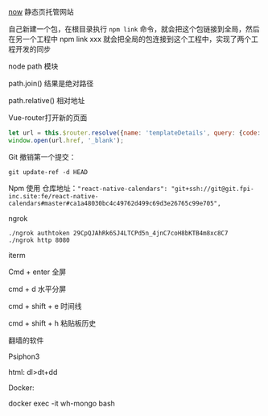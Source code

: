 [now](https://zeit.co/now) 静态页托管网站



自己新建一个包，在根目录执行 `npm link` 命令，就会把这个包链接到全局，然后在另一个工程中 npm link xxx 就会把全局的包连接到这个工程中，实现了两个工程开发的同步



node  path 模块

path.join() 结果是绝对路径

path.relative() 相对地址



Vue-router打开新的页面

```js
let url = this.$router.resolve({name: 'templateDetails', query: {code: item.templateCode}})
window.open(url.href, '_blank');
```



Git 撤销第一个提交：

```shell
git update-ref -d HEAD
```



Npm 使用 仓库地址：`"react-native-calendars": "git+ssh://git@git.fpi-inc.site:fe/react-native-calendars#master#ca1a48030bc4c49762d499c69d3e26765c99e705",`



ngrok

```shell
./ngrok authtoken 29CpQJAhRk6SJ4LTCPd5n_4jnC7coH8bKTB4m8xc8C7
./ngrok http 8080
```



iterm

Cmd + enter 全屏

cmd + d 水平分屏

cmd + shift + e 时间线

cmd + shift + h 粘贴板历史



翻墙的软件

Psiphon3



html: dl>dt+dd



Docker:

docker exec -it wh-mongo bash